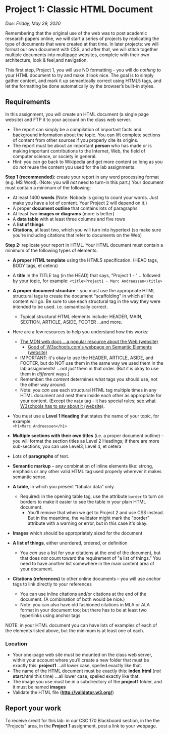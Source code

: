 # Project 1: Classic HTML Document

*Due: Friday, May 29, 2020*


Remembering that the original use of the web was to post academic research papers online, we will start a series of projects by replicating the type of documents that were created at that time.  In later projects: we will format our own document with CSS, and after that, we will stitch together multiple documents into multipage websites, complete with their own architecture, look & feel,and navigation.

This first step, Project 1, you will use NO formatting – you will do *nothing* to your HTML document to try and make it look nice.  The goal is to simply gather content, and mark it up semantically correct using HTML5 tags, and let the formatting be done automatically by the browser’s built-in styles.  

## Requirements

In this assignment, you will create an HTML document (a single page website) and FTP it to your account on the class web server.  

- The report can simply be a compilation of important facts and background information about the topic. You can lift complete sections of content from other sources if you properly cite its origins. 
- The report must be about an important **person** who has made or is making important contributions to the Internet, Web, the field of computer science, or society in general.
- Hint: you can go back to Wikipedia and get more content so long as you do *not* reuse the content you used for the lab assignments. 

**Step 1 (recommended):** create your report in any word processing format (e.g. MS Word).  (Note: you will *not* need to turn-in this part.)  Your document must contain a minimum of the following:

- At least 1400 **words** (Note: Nobody is going to count your words.  Just make you have a lot of content.  Your Project 2 will depend on it.)
- A proper **document outline** that contains lots of paragraphs
- At least two **images or diagrams** (more is better)
- A **data table** with at least three columns and five rows
- A **list of things**
- **Citations**, at least two, which you will turn into hypertext (so make sure you're including citations that refer to documents on the Web)

**Step 2:** replicate your report in HTML.  Your HTML document must contain a minimum of the following types of elements:

- **A proper HTML template** using the HTML5 specification.  (HEAD tags, BODY tags, et cetera)

- A **title** in the TITLE tag (in the HEAD) that says, "Project 1 - " ...followed by your topic, for example: `<title>Project1 - Marc Andreessen</title>`

- **A proper document structure** - you must use the appropriate HTML structural tags to create the document "scaffolding" in which all the content will go.  Be sure to use each structural tag in the way they were intended to be used. i.e. semantically correct.  

  - Typical structural HTML elements include: HEADER, MAIN, SECTION, ARTICLE, ASIDE, FOOTER ...and more.  
- Here are a few resources to help you understand how this works:
  - [The MDN web docs ...a popular resource about the Web (website)](https://developer.mozilla.org/en-US/docs/Learn/HTML/Introduction_to_HTML/Document_and_website_structure)
    - [Good ol' W3schools.com's webpage on Semantic Elements (website)](https://www.w3schools.com/html/html5_semantic_elements.asp)
  - IMPORTANT: it's okay to use the HEADER, ARTICLE, ASIDE, and FOOTER, but do NOT use them in the same way we used them in the lab assignments!  ...not *just* them in that order.  (But it is okay to use them in *different* ways.)
  - Remember: the *content* determines what tags you should use, not the other way around.
  - Note: you *can* use each structural HTML tag multiple times in any HTML document and nest them inside each other as appropriate for your content.  (Except the `main` tag - it has special rules; [see what W3schools has to say about it (website)](https://www.w3schools.com/tags/tag_main.asp).
  
- You must use a **Level 1 Heading** that states the name of your topic, for example:<br> `<h1>Marc Andreessen</h1>` 

- **Multiple sections with their own titles** (i.e. a proper document outline) – you will format the section titles as Level 2 Headings; if there are more sub-sections, you can use Level3, Level 4, et cetera

- Lots of **paragraphs** of text.

- **Semantic markup** – any combination of inline elements like: strong, emphasis or any other valid HTML tag used properly wherever it makes semantic sense.  

- **A table**, in which you present “tabular data” only.

  - Required: in the opening table tag, use the attribute `border` to turn on borders to make it easier to see the table in your plain HTML document.
    - You'll remove that when we get to Project 2 and use CSS instead. But in the meantime, the validator might mark the "border" attribute with a warning or error, but in this case it's okay.  

- **Images** which should be appropriately sized for the document 

- **A list of things**, either unordered, ordered, or definition

  - You *can* use a list for your citations at the end of the document, but that does *not* count toward the requirement of "a list of things."  You need to have another list somewhere in the main content area of your document.

- **Citations (references)** to other online documents – you will use anchor tags to link directly to your references
  - You can use inline citations and/or citations at the end of the document.  (A combination of both would be nice.)
  - Note: you can also have old fashioned citations in MLA or ALA format in your document too; but there has to be at least two hyperlinks using anchor tags

NOTE: in your HTML document you can have lots of examples of each of the elements listed above, but the minimum is at least one of each.

### Location

- Your one-page web site must be mounted on the class web server, within your account where you’ll create a new folder that must be exactly this: **project1** …all lower case, spelled exactly like that.
- The name of the HTML document must be exactly this: **index.html** (*not* **start**.html this time) …all lower case, spelled exactly like that. 
- The image you use must be in a subdirectory of the **project1** folder, and it must be named **images** 
- Validate the HTML file (**http://validator.w3.org/**)

## Report your work

To receive credit for this lab: in our CSC 170 Blackboard section, in the the "Projects" area, in the **Project 1** assignment, post a link to your webpage.